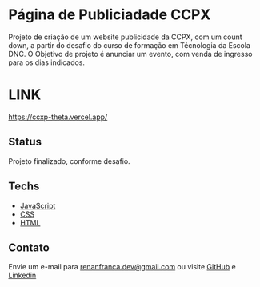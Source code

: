 # Página de Publiciadade CCPX

Projeto de criação de um website publicidade da CCPX, com um count down, a partir do desafio do curso de formação em Técnologia da Escola DNC.
O Objetivo de projeto é anunciar um evento, com venda de ingresso para os dias indicados.

# LINK

https://ccxp-theta.vercel.app/

## Status

Projeto finalizado, conforme desafio.

## Techs

- [JavaScript](https://developer.mozilla.org/pt-BR/docs/Web/JavaScript)
- [CSS](https://www.w3schools.com/css/)
- [HTML](https://developer.mozilla.org/pt-BR/docs/Web/HTML)


## Contato

Envie um e-mail para renanfranca.dev@gmail.com ou visite [GitHub](https://github.com/RenanFrancaDev) e [Linkedin](https://www.linkedin.com/in/renan-franca/)

